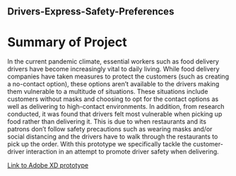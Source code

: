 ## Drivers-Express-Safety-Preferences

# Summary of Project
In the current pandemic climate, essential workers such as food delivery drivers have become increasingly vital to daily living. While food delivery companies have taken measures to protect the customers (such as creating a no-contact option), these options aren’t available to the drivers making them vulnerable to a multitude of situations. These situations include customers without masks and choosing to opt for the contact options as well as delivering to high-contact environments. In addition, from research conducted, it was found that drivers felt most vulnerable when picking up food rather than delivering it. This is due to when restaurants and its patrons don’t follow safety precautions such as wearing masks and/or social distancing and the drivers have to walk through the restaurants to pick up the order. With this prototype we specifically tackle the customer-driver interaction in an attempt to promote driver safety when delivering. 

[Link to Adobe XD prototype](https://xd.adobe.com/view/81688d5d-5ee2-4dbf-a39f-9db5650bf174-d43b/)
